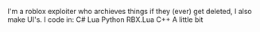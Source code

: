 I'm a roblox exploiter who archieves things if they (ever) get deleted, I also make UI's.
I code in:
C#
Lua
Python
RBX.Lua
C++ A little bit
